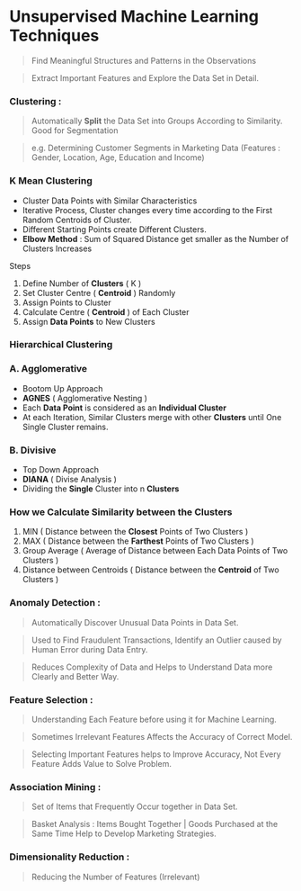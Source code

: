# Unsupervised Machine Learning Techniques

> Find Meaningful Structures and Patterns in the Observations

> Extract Important Features and Explore the Data Set in Detail.


### Clustering : 

> Automatically **Split** the Data Set into Groups According to Similarity. Good for Segmentation

> e.g. Determining Customer Segments in Marketing Data (Features : Gender, Location, Age, Education and Income)

### K Mean Clustering

- Cluster Data Points with Similar Characteristics 
- Iterative Process, Cluster changes every time according to the First Random Centroids of Cluster. 
- Different Starting Points create Different Clusters.
- **Elbow Method** : Sum of Squared Distance get smaller as the Number of Clusters Increases

Steps
1. Define Number of **Clusters** ( K )
2. Set Cluster Centre ( **Centroid** ) Randomly
3. Assign Points to Cluster
4. Calculate Centre ( **Centroid** ) of Each Cluster
5. Assign **Data Points** to New Clusters

### Hierarchical Clustering 

### A. Agglomerative

- Bootom Up Approach
- **AGNES** ( Agglomerative Nesting )
- Each **Data Point** is considered as an **Individual Cluster**
- At each Iteration, Similar Clusters merge with other **Clusters** until One Single Cluster remains. 

### B. Divisive

- Top Down Approach
- **DIANA** ( Divise Analysis )
- Dividing the **Single** Cluster into n **Clusters**

### How we Calculate Similarity between the Clusters
1. MIN ( Distance between the **Closest** Points of Two Clusters )
2. MAX ( Distance between the **Farthest** Points of Two Clusters )
3. Group Average ( Average of Distance between Each Data Points of Two Clusters )
4. Distance between Centroids ( Distance between the **Centroid** of Two Clusters ) 

### Anomaly Detection : 

> Automatically Discover Unusual Data Points in Data Set.

> Used to Find Fraudulent Transactions, Identify an Outlier caused by Human Error during Data Entry.

> Reduces Complexity of Data and Helps to Understand Data more Clearly and Better Way.

### Feature Selection :

> Understanding Each Feature before using it for Machine Learning.

> Sometimes Irrelevant Features Affects the Accuracy of Correct Model.

> Selecting Important Features helps to Improve Accuracy, Not Every Feature Adds Value to Solve Problem.


### Association Mining :

> Set of Items that Frequently Occur together in Data Set.

> Basket Analysis : Items Bought Together | Goods Purchased at the Same Time Help to Develop Marketing Strategies.

### Dimensionality Reduction :
> Reducing the Number of Features (Irrelevant)

